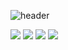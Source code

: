 
![header](https://capsule-render.vercel.app/api?type=venom&text=Croppedeyebrow&fontColor=ffffff)


<img src="https://img.shields.io/badge/CSS3-1572B6?style=for-the-badge&logo=css3&logoColor=white">
<img src="https://img.shields.io/badge/HTML-E34F26?style=for-the-badge&logo=html&logoColor=white">
<img src="https://img.shields.io/badge/JAVASCRIPT-F7DF1E?style=for-the-badge&logo=javascript&logoColor=black">
<img src="https://img.shields.io/badge/REACT-61DAFB?style=for-the-badge&logo=react&logoColor=black">





<!--
**croppedeyebrow/croppedeyebrow** is a ✨ _special_ ✨ repository because its `README.md` (this file) appears on your GitHub profile.






